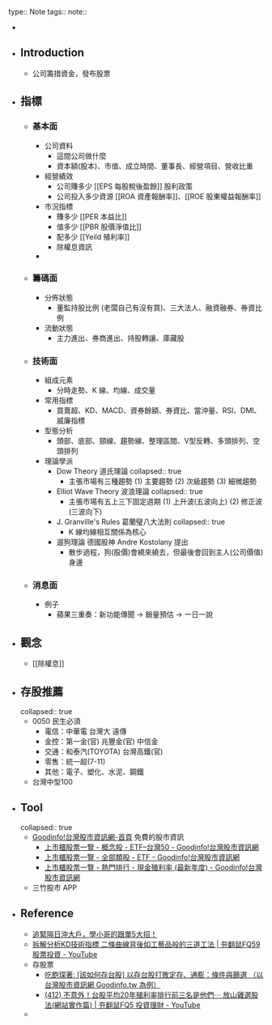 type:: Note
tags:: 
note::

-
- ## Introduction
	- 公司籌措資金，發布股票
- ## 指標
	- ### 基本面
		- 公司資料
			- 這間公司做什麼
			- 資本額(股本)、市值、成立時間、董事長、經營項目、營收比重
		- 經營績效
			- 公司賺多少 [[EPS 每股稅後盈餘]] 股利政策
			- 公司投入多少資源 [[ROA 資產報酬率]]、[[ROE 股東權益報酬率]]
		- 市況指標
			- 賺多少 [[PER 本益比]]
			- 值多少 [[PBR 股價淨值比]]
			- 配多少 [[Yeild 殖利率]]
			- 除權息資訊
		-
	- ### 籌碼面
		- 分佈狀態
			- 董監持股比例  (老闆自己有沒有買)、三大法人、融資融券、券資比例
		- 流動狀態
			- 主力進出、券商進出、持股轉讓、庫藏股
	- ### 技術面
		- 組成元素
			- 分時走勢、K 線、均線、成交量
		- 常用指標
			- 買賣超、KD、MACD、資券餘額、券資比、當沖量、RSI、DMI、威廉指標
		- 型態分析
			- 頭部、底部、頸線、趨勢線、整理區間、V型反轉、多頭排列、空頭排列
		- 理論學派
			- Dow Theory 道氏理論
			  collapsed:: true
				- 主張市場有三種趨勢 (1) 主要趨勢 (2) 次級趨勢 (3) 細微趨勢
			- Elliot Wave Theory 波浪理論
			  collapsed:: true
				- 主張市場有五上三下固定週期 (1) 上升波(五波向上) (2) 修正波 (三波向下)
			- J. Granville's Rules 葛蘭璧八大法則
			  collapsed:: true
				- K 線均線相互關係為核心
			- 遛狗理論 德國股神 Andre Kostolany 提出
				- 散步過程，狗(股價)會繞來繞去，但最後會回到主人(公司價值)身邊
	- ### 消息面
		- 例子
			- 蘋果三重奏：新功能傳聞 -> 銷量預估 -> 一日一說
- ## 觀念
	- [[除權息]]
- ## 存股推薦
  collapsed:: true
	- 0050 民生必須
		- 電信：中華電 台灣大 遠傳
		- 金控：第一金(官) 兆豐金(官) 中信金
		- 交通：和泰汽(TOYOTA) 台灣高鐵(官)
		- 零售：統一超(7-11)
		- 其他：電子、塑化、水泥、鋼鐵
	- 台灣中型100
- ## Tool
  collapsed:: true
	- [Goodinfo!台灣股市資訊網-首頁](https://goodinfo.tw/tw/index.asp) 免費的股市資訊
		- [上市櫃股票一覽 - 概念股 - ETF–台灣50 - Goodinfo!台灣股市資訊網](https://goodinfo.tw/tw/StockList.asp?MARKET_CAT=%E6%A6%82%E5%BF%B5%E8%82%A1&INDUSTRY_CAT=ETF%E2%80%93%E5%8F%B0%E7%81%A350&SHEET=%E4%BA%A4%E6%98%93%E7%8B%80%E6%B3%81&SHEET2=%E6%97%A5&RPT_TIME=%E6%9C%80%E6%96%B0%E8%B3%87%E6%96%99)
		- [上市櫃股票一覽 - 全部類股 - ETF - Goodinfo!台灣股市資訊網](https://goodinfo.tw/tw/StockList.asp?MARKET_CAT=%E5%85%A8%E9%83%A8&INDUSTRY_CAT=ETF&SHEET=%E4%BA%A4%E6%98%93%E7%8B%80%E6%B3%81&SHEET2=%E6%97%A5&RPT_TIME=%E6%9C%80%E6%96%B0%E8%B3%87%E6%96%99)
		- [上市櫃股票一覽 - 熱門排行 - 現金殖利率 (最新年度) - Goodinfo!台灣股市資訊網](https://goodinfo.tw/tw/StockList.asp?SHEET=%E8%82%A1%E5%88%A9%E6%94%BF%E7%AD%96&MARKET_CAT=%E7%86%B1%E9%96%80%E6%8E%92%E8%A1%8C&INDUSTRY_CAT=%E7%8F%BE%E9%87%91%E6%AE%96%E5%88%A9%E7%8E%87+%28%E6%9C%80%E6%96%B0%E5%B9%B4%E5%BA%A6%29%40%40%E7%8F%BE%E9%87%91%E6%AE%96%E5%88%A9%E7%8E%87%40%40%E6%9C%80%E6%96%B0%E5%B9%B4%E5%BA%A6)
	- 三竹股市 APP
- ## Reference
	- [追緊隔日沖大戶，學小哥的跟單5大招！](https://www.cmoney.tw/notes/note-detail.aspx?nid=9792)
	- [拆解分析KD技術指標 二條曲線背後如工藝品般的三道工法 | 夯翻鼠FQ59 股票投資 - YouTube](https://www.youtube.com/watch?v=PKsMKvp9ICs)
	- 存股票
		- [吃飽琛著: [該如何存台股] 以存台股打敗定存、通膨：條件與篩選 （以台灣股市資訊網 Goodinfo.tw 為例）](http://tsailife1116.blogspot.com/2015/06/goodinfotw.html)
		- [(412) 不意外！台股平均20年殖利率排行前三名是他們⋯ 放山雞選股法(網站實作篇) | 夯翻鼠FQ5 投資理財 - YouTube](https://www.youtube.com/watch?v=cY0P5fh-d9o)
	-